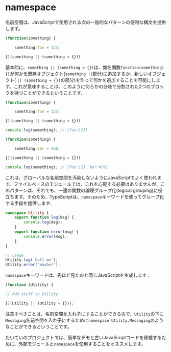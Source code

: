 # namespace

名前空間は、JavaScriptで使用される次の一般的なパターンの便利な構文を提供します。

```typescript
(function(something) {

    something.foo = 123;

})(something || (something = {}))
```

基本的に、`something || (something = {})`は、無名関数`function(something) {}`が何かを既存オブジェクト\(`something ||`部分\)に追加するか、新しいオブジェクト\( `|| (something = {})`の部分\)を作って何かを追加することを可能にします。これが意味することは、このように何らかの分岐で分割された2つのブロックを持つことができるということです。

```typescript
(function(something) {

    something.foo = 123;

})(something || (something = {}))

console.log(something); // {foo:123}

(function(something) {

    something.bar = 456;

})(something || (something = {}))

console.log(something); // {foo:123, bar:456}
```

これは、グローバルな名前空間を汚染しないようにJavaScriptでよく使われます。ファイルベースのモジュールでは、これを心配する必要はありませんが、このパターンは、それでも、一連の関数の論理グループ化\(logical grouping\)に役立ちます。そのため、TypeScriptは、`namespace`キーワードを使ってグループ化する手段を提供します:

```typescript
namespace Utility {
    export function log(msg) {
        console.log(msg);
    }
    export function error(msg) {
        console.error(msg);
    }
}

// usage
Utility.log('Call me');
Utility.error('maybe!');
```

`namespace`キーワードは、先ほど見たのと同じJavaScriptを生成します：

```typescript
(function (Utility) {

// Add stuff to Utility

})(Utility || (Utility = {}));
```

注意すべきことは、名前空間を入れ子にすることができるので、`Utility`の下に`Messaging`名前空間を入れ子にするために`namespace Utility.Messaging`のようなことができるということです。

たいていのプロジェクトでは、簡単なデモと古いJavaScriptコードを移植するために、外部モジュールと`namespace`を使用することをオススメします。

